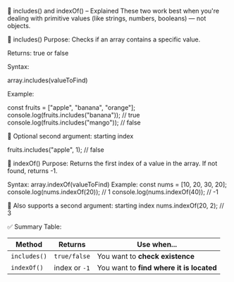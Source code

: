 🔎 includes() and indexOf() – Explained
These two work best when you're dealing with primitive values (like strings, numbers, booleans) — not objects.

🔹 includes()
Purpose: Checks if an array contains a specific value.

Returns: true or false

Syntax:

array.includes(valueToFind)

Example:

const fruits = ["apple", "banana", "orange"];
console.log(fruits.includes("banana")); // true
console.log(fruits.includes("mango"));  // false

🔁 Optional second argument: starting index

fruits.includes("apple", 1); // false

🔹 indexOf()
Purpose: Returns the first index of a value in the array. If not found, returns -1.

Syntax:
array.indexOf(valueToFind)
Example:
const nums = [10, 20, 30, 20];
console.log(nums.indexOf(20)); // 1
console.log(nums.indexOf(40)); // -1

🔁 Also supports a second argument: starting index
nums.indexOf(20, 2); // 3

✅ Summary Table:

| Method       | Returns       | Use when...                              |
| ------------ | ------------- | ---------------------------------------- |
| `includes()` | `true/false`  | You want to **check existence**          |
| `indexOf()`  | index or `-1` | You want to **find where it is located** |



















